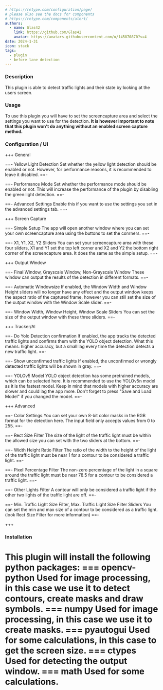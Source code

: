 ```yaml
---
# https://retype.com/configuration/page/
# please also see the docs for components 
# https://retype.com/components/alert/
authors: 
  - name: Glas42
    link: https://github.com/Glas42
    avatar: https://avatars.githubusercontent.com/u/145870870?v=4
date: 2024-1-31
icon: stack
tags:
  - plugin
  - before lane detection
---
```


### Description
This plugin is able to detect traffic lights and their state by looking at the users screen.

### Usage
To use this plugin you will have to set the screencapture area and select the settings you want to use for the detection. 
**It is however important to note that this plugin won't do anything without an enabled screen capture method.**

### Configuration / UI

+++ General

==- Yellow Light Detection
Set whether the yellow light detection should be enabled or not. However, for performance reasons, it is recommended to leave it disabled.
==-

==- Performance Mode
Set whether the performance mode should be enabled or not. This will increase the performance of the plugin by disabling the green light detection.
==-

==- Advanced Settings
Enable this if you want to use the settings you set in the advanced settings tab.
==-


+++ Screen Capture

==- Simple Setup
The app will open another window where you can set your own screencapture area using the buttons to set the conrners.
==-

==- X1, Y1, X2, Y2 Sliders
You can set your screencapture area with these four sliders, X1 and Y1 set the top left corner and X2 and Y2 the bottom right corner of the screencapture area.
It does the same as the simple setup.
==-


+++ Output Window

==- Final Window, Grayscale Window, Non-Grayscale Window
These window can output the results of the detection in different formats.
==-

==- Automatic Windowsize
If enabled, the Window Width and Window Height sliders will no longer have any effect and the output window keeps the aspect ratio of the captured frame, however you can still set the size of the output window with the Window Scale slider.
==-

==- Window Width, Window Height, Window Scale Sliders
You can set the size of the output window with these three sliders.
==-


+++ Tracker/AI

==- Do Yolo Detection confirmation
If enabled, the app tracks the detected traffic lights and confirms them with the YOLO object detection.
What this means: higher accuracy, but a small lag every time the detection detects a new traffic light.
==-

==- Show unconfirmed traffic lights
If enabled, the unconfirmed or wrongly detected traffic lights will be shown in gray.
==-

==- YOLOv5 Model
YOLO object detection has some pretrained models, which can be selected here. It is recommended to use the YOLOv5n model as it is the fastest model. Keep in mind that models with higher accuracy are slower and could lag the app more.
Don't forget to press "Save and Load Model" if you changed the model.
==-


+++ Advanced

==- Color Settings
You can set your own 8-bit color masks in the RGB format for the detection here. The input field only accepts values from 0 to 255.
==-

==- Rect Size Filter
The size of the light of the traffic light must be within the allowed size you can set with the two sliders at the bottom.
==-

==- Width Height Ratio Filter
The ratio of the width to the height of the light of the traffic light must be near 1 for a contour to be considered a traffic light.
==-

==- Pixel Percentage Filter
The non-zero percentage of the light in a square around the traffic light must be near 78.5 for a contour to be considered a traffic light.
==-

==- Other Lights Filter
A contour will only be considered a traffic light if the other two lights of the traffic light are off.
==-

==- Min. Traffic Light Size Filter, Max. Traffic Light Size Filter Sliders
You can set the min and max size of a contour to be considered as a traffic light.
(look Rect Size Filter for more information)
==-

+++


### Installation
This plugin will install the following python packages:
=== opencv-python
Used for image processing, in this case we use it to detect contours, create masks and draw symbols.
=== numpy
Used for image processing, in this case we use it to create masks.
=== pyautogui
Used for some calculations, in this case to get the screen size.
=== ctypes
Used for detecting the output window.
=== math
Used for some calculations.
===